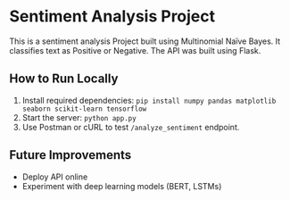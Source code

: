 # Sentiment Analysis Project

This is a sentiment analysis Project built using Multinomial Naïve Bayes. It classifies text as Positive or Negative. The API was built using Flask.

## How to Run Locally
1. Install required dependencies: `pip install numpy pandas matplotlib seaborn scikit-learn tensorflow`
2. Start the server: `python app.py`
3. Use Postman or cURL to test `/analyze_sentiment` endpoint.

## Future Improvements
- Deploy API online
- Experiment with deep learning models (BERT, LSTMs)
